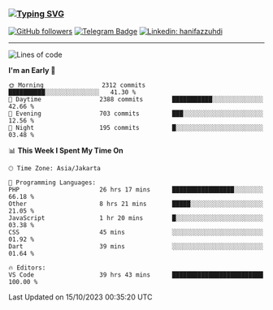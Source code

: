 ### [![Typing SVG](https://readme-typing-svg.herokuapp.com?font=lato&size=22&lines=Hi+There+👋)](https://git.io/typing-svg) 

[![GitHub followers](https://img.shields.io/github/followers/hanifazzuhdi?label=Follow&style=social)](https://github.com/hanifazzuhdi/?tab=follow) 
[![Telegram Badge](https://img.shields.io/badge/-hanif0198-blue?style=social&logo=telegram&link=https://www.t.me/hanif0198/)](https://www.t.me/hanif0198/) 
[![Linkedin: hanifazzuhdi](https://img.shields.io/badge/-hanifazzuhdi-blue?style=flat-square&logo=Linkedin&logoColor=white&link=https://www.linkedin.com/in/hanif-az-zuhdi-69688019b/)](https://www.linkedin.com/in/hanif-az-zuhdi-69688019b/) 

<hr/>

<!--START_SECTION:waka-->
![Lines of code](https://img.shields.io/badge/From%20Hello%20World%20I%27ve%20Written-35.1%20million%20lines%20of%20code-blue)

**I'm an Early 🐤** 

```text
🌞 Morning                2312 commits        ██████████░░░░░░░░░░░░░░░   41.30 % 
🌆 Daytime                2388 commits        ███████████░░░░░░░░░░░░░░   42.66 % 
🌃 Evening                703 commits         ███░░░░░░░░░░░░░░░░░░░░░░   12.56 % 
🌙 Night                  195 commits         █░░░░░░░░░░░░░░░░░░░░░░░░   03.48 % 
```


📊 **This Week I Spent My Time On** 

```text
🕑︎ Time Zone: Asia/Jakarta

💬 Programming Languages: 
PHP                      26 hrs 17 mins      █████████████████░░░░░░░░   66.18 % 
Other                    8 hrs 21 mins       █████░░░░░░░░░░░░░░░░░░░░   21.05 % 
JavaScript               1 hr 20 mins        █░░░░░░░░░░░░░░░░░░░░░░░░   03.38 % 
CSS                      45 mins             ░░░░░░░░░░░░░░░░░░░░░░░░░   01.92 % 
Dart                     39 mins             ░░░░░░░░░░░░░░░░░░░░░░░░░   01.64 % 

🔥 Editors: 
VS Code                  39 hrs 43 mins      █████████████████████████   100.00 % 
```


 Last Updated on 15/10/2023 00:35:20 UTC
<!--END_SECTION:waka-->
